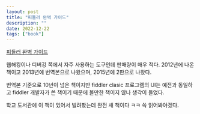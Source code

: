 ```yaml
---
layout: post
title: "피들러 완벽 가이드"
description: ""
date: 2022-12-22
tags: ["book"]
---
```


<a href="http://www.yes24.com/Product/Goods/11006370">피들러 완벽 가이드</a>

웹해킹이나 디버깅 쪽에서 자주 사용하는 도구인데 판매량이 매우 적다. 2012년에 나온 책이고 2013년에 번역본으로 나왔으며, 2015년에 2판으로 나왔다.

번역본 기준으로 10년이 넘은 책이지만 fiddler clasic 프로그램의 UI는 예전과 동일하고 fiddler 개발자가 쓴 책이기 때문에 볼만한 책이지 않나 생각이 들었다.

학교 도서관에 이 책이 있어서 빌려봤는데 완전 새 책이다 ㅋㅋ 쓱 읽어봐야겠다.
